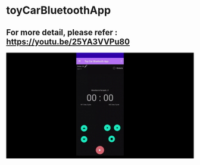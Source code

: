 # toyCarBluetoothApp

## For more detail, please refer : https://youtu.be/25YA3VVPu80

![](https://github.com/rohitCodeRed/toyCarBluetoothApp/blob/gif_upload/android_app_1.gif)
